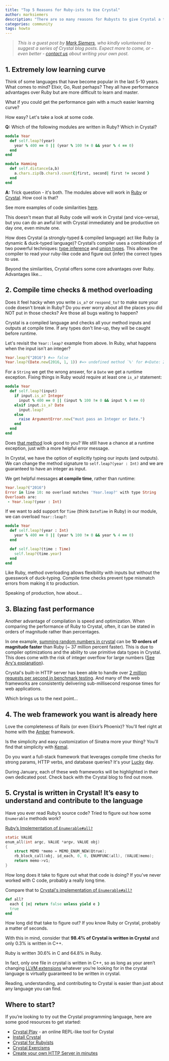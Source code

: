 ```yaml
---
title: "Top 5 Reasons for Ruby-ists to Use Crystal"
author: marksiemers
description: "There are so many reasons for Rubysts to give Crystal a try - in this blogpost, Mark Siemers shares his top 5"
categories: community
tags: howto
---
```


> _This is a guest post by [Mark Siemers](https://www.linkedin.com/in/marksiemers/), who kindly volunteered to suggest a series of Crystal blog posts. Expect more to come, or - even better - [contact us](http://twitter.com/intent/tweet?text=@CrystalLanguage%20I%20want%20to%20write%20about...) about writing your own post._

## 1. Extremely low learning curve

Think of some languages that have become popular in the last 5-10 years. What comes to mind? Elixir, Go, Rust perhaps? They all have performance advantages over Ruby but are more difficult to learn and master.

What if you could get the performance gain with a much easier learning curve?

How easy? Let's take a look at some code.

**Q:** Which of the following modules are written in Ruby? Which in Crystal?

```ruby
module Year
  def self.leap?(year)
    year % 400 == 0 || (year % 100 != 0 && year % 4 == 0)
  end
end
```

```ruby
module Hamming
  def self.distance(a,b)
    a.chars.zip(b.chars).count{|first, second| first != second }
  end
end
```

**A:** Trick question - it's both. The modules above will work in [Ruby](https://repl.it/@marksiemers1/HammingLeapYear) or [Crystal](https://play.crystal-lang.org/#/r/3ayq). How cool is that?

See more examples of code similarities [here](https://github.com/marksiemers/ruby-to-crystal).

This doesn't mean that all Ruby code will work in Crystal (and vice-versa), but you can do an awful lot with Crystal immediately and be productive on day one, even minute one.

How does Crystal (a strongly-typed & compiled language) act like Ruby (a dynamic & duck-typed language)? Crystal’s compiler uses a combination of two powerful techniques: [type inference](https://crystal-lang.org/reference/syntax_and_semantics/type_inference.html) and [union types](https://crystal-lang.org/reference/syntax_and_semantics/union_types.html). This allows the compiler to read your ruby-like code and figure out (infer) the correct types to use.

Beyond the similarities, Crystal offers some core advantages over Ruby. Advantages like...

## 2. Compile time checks & method overloading

Does it feel hacky when you write `is_a?` or `respond_to?` to make sure your code doesn't break in Ruby? Do you ever worry about all the places you did NOT put in those checks? Are those all bugs waiting to happen?

Crystal is a compiled language and checks all your method inputs and outputs at compile time. If any types don't line-up, they will be caught before runtime.

Let's revisit the `Year::leap?` example from above. In Ruby, what happens when the input isn't an integer?

```ruby
Year.leap?("2016") #=> false
Year.leap?(Date.new(2016, 1, 1)) #=> undefined method `%' for #<Date: 2016-01-01 ... >
```

For a `String` we get the wrong answer, for a `Date` we get a runtime exception. Fixing things in Ruby would require at least one `is_a?` statement:

```ruby
module Year
  def self.leap?(input)
    if input.is_a? Integer
      input % 400 == 0 || (input % 100 != 0 && input % 4 == 0)
    elsif input.is_a? Date
      input.leap?
    else
      raise ArgumentError.new("must pass an Integer or Date.")
    end
  end
end
```

Does [that method](https://repl.it/@marksiemers1/LeapYearOverloads) look good to you? We still have a chance at a runtime exception, just with a more helpful error message.

In Crystal, we have the option of explicitly typing our inputs (and outputs). We can change the method signature to `self.leap?(year : Int)` and we are guaranteed to have an integer as input.

We get helpful messages __at compile time__, rather than runtime:
```ruby
Year.leap?("2016")
Error in line 10: no overload matches 'Year.leap?' with type String
Overloads are:
 - Year.leap?(year : Int)
```

If we want to add support for `Time` (think `DateTime` in Ruby) in our module, we can overload `Year::leap?`:

```ruby
module Year
  def self.leap?(year : Int)
    year % 400 == 0 || (year % 100 != 0 && year % 4 == 0)
  end

  def self.leap?(time : Time)
    self.leap?(time.year)
  end
end
```

Like Ruby, method overloading allows flexibility with inputs but without the guesswork of duck-typing. Compile time checks prevent type mismatch errors from making it to production.

Speaking of production, how about...

## 3. Blazing fast performance

Another advantage of compilation is speed and optimization. When comparing the performance of Ruby to Crystal, often, it can be stated in orders of magnitude rather than percentages.

In one example, [summing random numbers in crystal](https://github.com/marksiemers/ruby-to-crystal/blob/master/src/enumerables/reduce_bench.cr) can be __10 orders of magnitude faster__ than Ruby (~ 37 million percent faster). This is due to compiler optimizations and the ability to use primitive data types in Crystal. This does come with the risk of integer overflow for large numbers ([See Ary's explanation](https://crystal-lang.org/2016/07/15/fibonacci-benchmark.html)).

Crystal's built-in HTTP server has been able to handle over [2 million requests per second in benchmark testing](https://www.techempower.com/benchmarks/previews/round15/#section=data-r15&hw=ph&test=plaintext&l=zdk8an&c=3). And many of the web frameworks are consistently delivering sub-millisecond response times for web applications.

Which brings us to the next point...

## 4. The web framework you want is already here

Love the completeness of Rails (or even Elixir’s Phoenix)? You'll feel right at home with the [Amber](https://amberframework.org/) framework.

Is the simplicity and easy customization of Sinatra more your thing? You'll find that simplicity with [Kemal](http://kemalcr.com/).

Do you want a full-stack framework that leverages compile time checks for strong params, HTTP verbs, and database queries? It's your [Lucky](https://luckyframework.org) day.

During January, each of these web frameworks will be highlighted in their own dedicated post. Check back with the Crystal blog to find out more.

## 5. Crystal is written in Crystal! It’s easy to understand and contribute to the language

Have you ever read Ruby’s source code? Tried to figure out how some `Enumerable` methods work?

[Ruby’s Implementation of `Enumerable#all?`](https://github.com/ruby/ruby/blob/v2_5_0/enum.c#L1215)

```c
static VALUE
enum_all(int argc, VALUE *argv, VALUE obj)
{
    struct MEMO *memo = MEMO_ENUM_NEW(Qtrue);
    rb_block_call(obj, id_each, 0, 0, ENUMFUNC(all), (VALUE)memo);
    return memo->v1;
}
```

How long does it take to figure out what that code is doing? If you've never worked with C code, probably a really long time.

Compare that to [Crystal's implementation of `Enumerable#all?`](https://github.com/crystal-lang/crystal/blob/v0.24.1/src/enumerable.cr#L46)

```ruby
def all?
  each { |e| return false unless yield e }
  true
end
```

How long did that take to figure out? If you know Ruby or Crystal, probably a matter of seconds.

With this in mind, consider that __98.4% of Crystal is written in Crystal__ and only 0.3% is written in C++.

Ruby is written 30.6% in C and 64.8% in Ruby.

In fact, only one file in crystal is written in C++, so as long as your aren’t changing [LLVM extensions](https://github.com/crystal-lang/crystal/blob/v0.24.1/src/llvm/ext/llvm_ext.cc) whatever you’re looking for in the crystal language is virtually guaranteed to be written in crystal.

Reading, understanding, and contributing to Crystal is easier than just about any language you can find.

## Where to start?

If you’re looking to try out the Crystal programming language, here are some good resources to get started:

- [Crystal Play](https://play.crystal-lang.org/#/cr) - an online REPL-like tool for Crystal
- [Install Crystal](/install)
- [Crystal for Rubyists](http://www.crystalforrubyists.com/)
- [Crystal Exercisms](http://exercism.io/tracks/crystal/about)
- [Create your own HTTP Server in minutes](https://crystal-lang.org/reference/getting_started/http_server.html)

